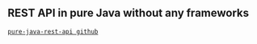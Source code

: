 ## REST API in pure Java without any frameworks

[`pure-java-rest-api github`](https://github.com/piczmar/pure-java-rest-api)